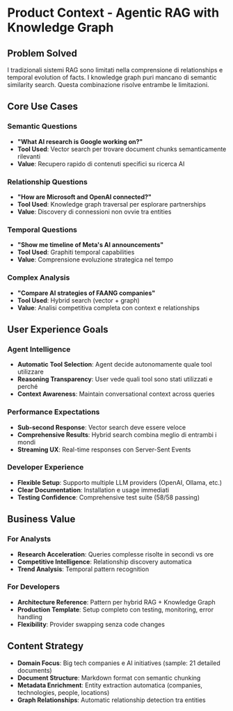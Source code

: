 # Product Context - Agentic RAG with Knowledge Graph

## Problem Solved

I tradizionali sistemi RAG sono limitati nella comprensione di relationships e temporal evolution of facts. I knowledge graph puri mancano di semantic similarity search. Questa combinazione risolve entrambe le limitazioni.

## Core Use Cases

### Semantic Questions

- **"What AI research is Google working on?"**
- **Tool Used**: Vector search per trovare document chunks semanticamente rilevanti
- **Value**: Recupero rapido di contenuti specifici su ricerca AI

### Relationship Questions

- **"How are Microsoft and OpenAI connected?"**
- **Tool Used**: Knowledge graph traversal per esplorare partnerships
- **Value**: Discovery di connessioni non ovvie tra entities

### Temporal Questions

- **"Show me timeline of Meta's AI announcements"**
- **Tool Used**: Graphiti temporal capabilities
- **Value**: Comprensione evoluzione strategica nel tempo

### Complex Analysis

- **"Compare AI strategies of FAANG companies"**
- **Tool Used**: Hybrid search (vector + graph)
- **Value**: Analisi competitiva completa con context e relationships

## User Experience Goals

### Agent Intelligence

- **Automatic Tool Selection**: Agent decide autonomamente quale tool utilizzare
- **Reasoning Transparency**: User vede quali tool sono stati utilizzati e perché
- **Context Awareness**: Maintain conversational context across queries

### Performance Expectations

- **Sub-second Response**: Vector search deve essere veloce
- **Comprehensive Results**: Hybrid search combina meglio di entrambi i mondi
- **Streaming UX**: Real-time responses con Server-Sent Events

### Developer Experience

- **Flexible Setup**: Supporto multiple LLM providers (OpenAI, Ollama, etc.)
- **Clear Documentation**: Installation e usage immediati
- **Testing Confidence**: Comprehensive test suite (58/58 passing)

## Business Value

### For Analysts

- **Research Acceleration**: Queries complesse risolte in secondi vs ore
- **Competitive Intelligence**: Relationship discovery automatica
- **Trend Analysis**: Temporal pattern recognition

### For Developers

- **Architecture Reference**: Pattern per hybrid RAG + Knowledge Graph
- **Production Template**: Setup completo con testing, monitoring, error handling
- **Flexibility**: Provider swapping senza code changes

## Content Strategy

- **Domain Focus**: Big tech companies e AI initiatives (sample: 21 detailed documents)
- **Document Structure**: Markdown format con semantic chunking
- **Metadata Enrichment**: Entity extraction automatica (companies, technologies, people, locations)
- **Graph Relationships**: Automatic relationship detection tra entities

